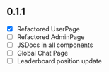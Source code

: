 ## 0.1.1
- [x] Refactored UserPage
- [ ] Refactored AdminPage
- [ ] JSDocs in all components
- [ ] Global Chat Page
- [ ] Leaderboard position update